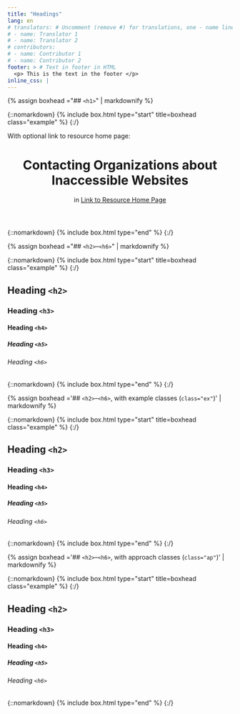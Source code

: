 ```yaml
---
title: "Headings"
lang: en
# translators: # Uncomment (remove #) for translations, one - name line per translator.
# - name: Translator 1
# - name: Translator 2
# contributors:
# - name: Contributor 1
# - name: Contributor 2
footer: > # Text in footer in HTML
  <p> This is the text in the footer </p>
inline_css: |
---
```


{% assign boxhead ="## `<h1>`" | markdownify %}

{::nomarkdown}
{% include box.html type="start" title=boxhead class="example" %}
{:/}

With optional link to resource home page:

<header class="in-resource">
  <h1>Contacting Organizations about Inaccessible Websites</h1>
  <p>in <a href="…">Link to Resource Home Page</a></p>
</header>

{::nomarkdown}
{% include box.html type="end" %}
{:/}

{% assign boxhead ="## `<h2>`–`<h6>`" | markdownify %}

{::nomarkdown}
{% include box.html type="start" title=boxhead class="example" %}
{:/}

<h2> Heading <code>&lt;h2&gt;</code></h2>
<h3> Heading <code>&lt;h3&gt;</code></h3>
<h4> Heading <code>&lt;h4&gt;</code></h4>
<h5> Heading <code>&lt;h5&gt;</code></h5>
<h6> Heading <code>&lt;h6&gt;</code></h6>

{::nomarkdown}
{% include box.html type="end" %}
{:/}

{% assign boxhead ='## `<h2>`–`<h6>`, with example classes (`class="ex"`)' | markdownify %}

{::nomarkdown}
{% include box.html type="start" title=boxhead class="example" %}
{:/}

<h2 class="ex"> Heading <code>&lt;h2&gt;</code></h2>
<h3 class="ex"> Heading <code>&lt;h3&gt;</code></h3>
<h4 class="ex"> Heading <code>&lt;h4&gt;</code></h4>
<h5 class="ex"> Heading <code>&lt;h5&gt;</code></h5>
<h6 class="ex"> Heading <code>&lt;h6&gt;</code></h6>

{::nomarkdown}
{% include box.html type="end" %}
{:/}

{% assign boxhead ='## `<h2>`–`<h6>`, with approach classes (`class="ap"`)' | markdownify %}

{::nomarkdown}
{% include box.html type="start" title=boxhead class="example" %}
{:/}

<h2 class="ap"> Heading <code>&lt;h2&gt;</code></h2>
<h3 class="ap"> Heading <code>&lt;h3&gt;</code></h3>
<h4 class="ap"> Heading <code>&lt;h4&gt;</code></h4>
<h5 class="ap"> Heading <code>&lt;h5&gt;</code></h5>
<h6 class="ap"> Heading <code>&lt;h6&gt;</code></h6>

{::nomarkdown}
{% include box.html type="end" %}
{:/}